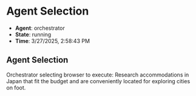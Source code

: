 # Agent Selection

- **Agent**: orchestrator
- **State**: running
- **Time**: 3/27/2025, 2:58:43 PM

## Agent Selection

Orchestrator selecting browser to execute: Research accommodations in Japan that fit the budget and are conveniently located for exploring cities on foot.

